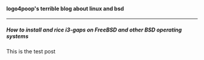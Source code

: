 #### logo4poop's terrible blog about linux and bsd
***
##### How to install and rice i3-gaps on FreeBSD and other BSD operating systems
This is the test post
